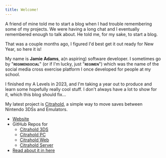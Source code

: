 ```yaml
---
title: Welcome!
---
```


A friend of mine told me to start a blog when I had trouble remembering some of my projects. We were having a long chat and I eventually remembered enough to talk about. He told me, for my sake, to start a blog.

That was a couple months ago, I figured I'd best get it out ready for New Year, so here it is!

My name is **Jamie Adams**, a(n aspiring) software developer. I sometimes go by "<span style="font-variant:small-caps">**regimensocial**</span>" (or if I'm lucky, just "<span style="font-variant:small-caps">**regimen**</span>") which was the name of the social media cross exercise platform I once developed for people at my school.

I finished my A Levels in 2023, and I'm taking a year out to produce and learn some hopefully really cool stuff. I don't always have a lot to show for it, which this blog should fix...

My latest project is [Citrahold](https://www.citrahold.com), a simple way to move saves between Nintendo 3DSs and Emulators.
- [Website](https://www.citrahold.com)
- GitHub Repos for
    - [Citrahold 3DS](https://github.com/regimensocial/Citrahold-3DS)
    - [Citrahold PC](https://github.com/regimensocial/citraholdUI)
    - [Citrahold Web](https://github.com/regimensocial/Citrahold-Web)
    - [Citrahold Server](https://github.com/regimensocial/Citrahold-Server)
- [Read about it in here](/blog/2023#citrahold)